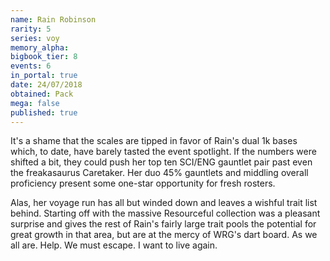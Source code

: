 ```yaml
---
name: Rain Robinson
rarity: 5
series: voy
memory_alpha:
bigbook_tier: 8
events: 6
in_portal: true
date: 24/07/2018
obtained: Pack
mega: false
published: true
---
```


It's a shame that the scales are tipped in favor of Rain's dual 1k bases which, to date, have barely tasted the event spotlight. If the numbers were shifted a bit, they could push her top ten SCI/ENG gauntlet pair past even the freakasaurus Caretaker. Her duo 45% gauntlets and middling overall proficiency present some one-star opportunity for fresh rosters.

Alas, her voyage run has all but winded down and leaves a wishful trait list behind. Starting off with the massive Resourceful collection was a pleasant surprise and gives the rest of Rain's fairly large trait pools the potential for great growth in that area, but are at the mercy of WRG's dart board. As we all are. Help. We must escape. I want to live again.
